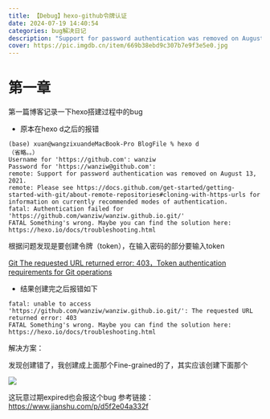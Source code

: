 ```yaml
---
title: 【Debug】hexo-github令牌认证
date: 2024-07-19 14:40:54
categories: bug解决日记
description: "Support for password authentication was removed on August 13, 2021."
cover: https://pic.imgdb.cn/item/669b38ebd9c307b7e9f3e5e0.jpg
---
```


# 第一章

第一篇博客记录一下hexo搭建过程中的bug

- 原本在hexo d之后的报错

```
(base) xuan@wangzixuandeMacBook-Pro BlogFile % hexo d
（省略。。）
Username for 'https://github.com': wanziw
Password for 'https://wanziw@github.com': 
remote: Support for password authentication was removed on August 13, 2021.
remote: Please see https://docs.github.com/get-started/getting-started-with-git/about-remote-repositories#cloning-with-https-urls for information on currently recommended modes of authentication.
fatal: Authentication failed for 'https://github.com/wanziw/wanziw.github.io.git/'
FATAL Something's wrong. Maybe you can find the solution here: https://hexo.io/docs/troubleshooting.html
```

根据问题发现是要创建令牌（token），在输入密码的部分要输入token

[Git The requested URL returned error: 403，Token authentication requirements for Git operations](https://blog.csdn.net/weixin_45844049/article/details/123733065)

- 结果创建完之后报错如下

```
fatal: unable to access 'https://github.com/wanziw/wanziw.github.io.git/': The requested URL returned error: 403
FATAL Something's wrong. Maybe you can find the solution here: https://hexo.io/docs/troubleshooting.html

```



解决方案：

发现创建错了，我创建成上面那个Fine-grained的了，其实应该创建下面那个

![](https://pic.imgdb.cn/item/669a0b5ad9c307b7e9bb84bc.png)

这玩意过期expired也会报这个bug
参考链接：https://www.jianshu.com/p/d5f2e04a332f